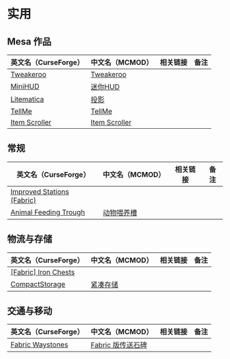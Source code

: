# 实用

## Mesa 作品

| 英文名（CurseForge）                                                        | 中文名（MCMOD）                                       | 相关链接 | 备注 |
| --------------------------------------------------------------------------- | ----------------------------------------------------- | -------- | ---- |
| [Tweakeroo](https://www.curseforge.com/minecraft/mc-mods/tweakeroo)         | [Tweakeroo](https://www.mcmod.cn/class/2230.html)     |          |      |
| [MiniHUD](https://www.curseforge.com/minecraft/mc-mods/minihud)             | [迷你HUD](https://www.mcmod.cn/class/2311.html)       |          |      |
| [Litematica](https://www.curseforge.com/minecraft/mc-mods/litematica)       | [投影](https://www.mcmod.cn/class/2261.html)          |          |      |
| [TellMe](https://www.curseforge.com/minecraft/mc-mods/tellme)               | [TellMe](https://www.mcmod.cn/class/2982.html)        |          |      |
| [Item Scroller](https://www.curseforge.com/minecraft/mc-mods/item-scroller) | [Item Scroller](https://www.mcmod.cn/class/1529.html) |          |      |

## 常规

| 英文名（CurseForge）                                                                         | 中文名（MCMOD）                                    | 相关链接 | 备注 |
| -------------------------------------------------------------------------------------------- | -------------------------------------------------- | -------- | ---- |
| [Improved Stations (Fabric)](https://www.curseforge.com/minecraft/mc-mods/improved-stations) |                                                    |          |      |
| [Animal Feeding Trough](https://www.curseforge.com/minecraft/mc-mods/animal-feeding-trough)  | [动物喂养槽](https://www.mcmod.cn/class/3608.html) |          |      |

## 物流与存储

| 英文名（CurseForge）                                                                    | 中文名（MCMOD）                                  | 相关链接 | 备注 |
| --------------------------------------------------------------------------------------- | ------------------------------------------------ | -------- | ---- |
| [[Fabric] Iron Chests](https://www.curseforge.com/minecraft/mc-mods/iron-chests-fabric) |                                                  |          |      |
| [CompactStorage](https://www.curseforge.com/minecraft/mc-mods/compactstorage)           | [紧凑存储](https://www.mcmod.cn/class/2977.html) |          |      |

## 交通与移动

| 英文名（CurseForge）                                                              | 中文名（MCMOD）                                           | 相关链接 | 备注 |
| --------------------------------------------------------------------------------- | --------------------------------------------------------- | -------- | ---- |
| [Fabric Waystones](https://www.curseforge.com/minecraft/mc-mods/fabric-waystones) | [Fabric 版传送石碑](https://www.mcmod.cn/class/4333.html) |          |      |
